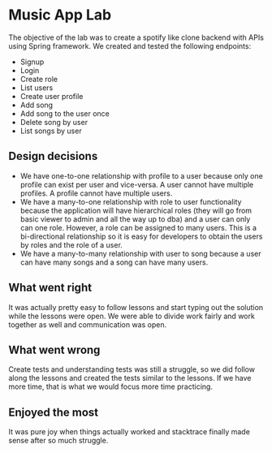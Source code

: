 # Music App Lab 

The objective of the lab was to create a spotify like clone backend with APIs using Spring framework. We created
and tested the following endpoints: 

* Signup
* Login
* Create role 
* List users 
* Create user profile 
* Add song 
* Add song to the user once
* Delete song by user
* List songs by user

## Design decisions 

* We have one-to-one relationship with profile to a user because only one profile can exist per user and vice-versa. A user cannot have multiple profiles. A profile cannot have multiple users. 
* We have a many-to-one relationship with role to user functionality because the application will have hierarchical roles (they will go from basic viewer to admin and all the way up to dba) and a user can only can one role. However, a role can be assigned to many users. This is a bi-directional relationship so it is easy for developers to obtain the users by roles and the role of a user.
* We have a many-to-many relationship with user to song because a user can have many songs and a song can have many users. 

## What went right

It was actually pretty easy to follow lessons and start typing out the solution while the lessons were open. We were able to divide work fairly and work together as well and communication was open. 

## What went wrong 

Create tests and understanding tests was still a struggle, so we did follow along the lessons and created the tests similar to the lessons. If we have more time, that is what we would focus more time practicing. 

## Enjoyed the most 

It was pure joy when things actually worked and stacktrace finally made sense after so much struggle. 
